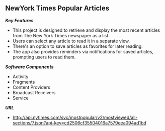 ## NewYork Times Popular Articles
***Key Features***
- This project is designed to retrieve and display the most recent articles from The New York Times newspaper as a list.
- Users can select any article to read it in a separate view.
- There's an option to save articles as favorites for later reading.
- The app also provides reminders via notifications for saved articles, prompting users to read them.

***Software Components***
 - Activity
 - Fragments
 - Content Providers
 - Broadcast Receivers
 - Service

***URL***
 - http://api.nytimes.com/svc/mostpopular/v2/mostviewed/all-sections/7.json?api-key=cd2506cf35504016a7579eea094ad1bd